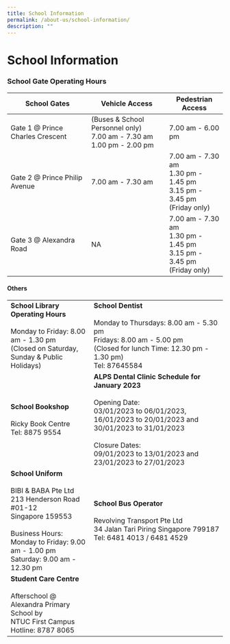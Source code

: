 ```yaml
---
title: School Information
permalink: /about-us/school-information/
description: ""
---
```

# **School Information**

### School Gate Operating Hours

| School Gates 	| Vehicle Access 	| Pedestrian Access 	|
|---	|---	|---	|
| Gate 1 @ Prince Charles Crescent 	| (Buses & School Personnel only)<br>7.00 am - 7.30 am<br>1.00 pm - 2.00 pm 	| 7.00 am - 6.00 pm 	|
| Gate 2 @ Prince Philip Avenue 	| 7.00 am - 7.30 am 	| 7.00 am - 7.30 am<br>1.30 pm - 1.45 pm<br>3.15 pm - 3.45 pm<br>(Friday only) 	|
| Gate 3 @ Alexandra Road 	| NA 	| 7.00 am - 7.30 am<br>1.30 pm - 1.45 pm<br>3.15 pm - 3.45 pm<br>(Friday only) 	|


#### Others

|  	|  	|
|---	|---	|
| **School Library Operating Hours**<br><br>Monday to Friday: 8.00 am - 1.30 pm<br>(Closed on Saturday, Sunday & Public Holidays) 	| **School Dentist**<br><br>Monday to Thursdays: 8.00 am - 5.30 pm<br>Fridays: 8.00 am - 5.00 pm<br>(Closed for lunch Time: 12.30 pm - 1.30 pm) <br>Tel: 87645584 	|
| **School Bookshop**<br><br>Ricky Book Centre<br>Tel: 8875 9554 	| **ALPS Dental Clinic Schedule for January 2023**<br><br>Opening Date:<br>03/01/2023 to 06/01/2023, 16/01/2023 to 20/01/2023 and 30/01/2023 to 31/01/2023<br><br>Closure Dates:<br>09/01/2023 to 13/01/2023 and 23/01/2023 to 27/01/2023   	|
| **School Uniform**<br><br>BIBI & BABA Pte Ltd	<br>213 Henderson Road #01-12	<br>Singapore 159553<br><br>Business Hours:<br>Monday to Friday: 9.00 am - 1.00 pm<br>Saturday: 9.00 am - 12.30 pm 	| **School Bus Operator**<br><br>Revolving Transport Pte Ltd<br>34 Jalan Tari Piring Singapore 799187<br>Tel: 6481 4013 / 6481 4529 	|
| **Student Care Centre**<br><br>Afterschool @ Alexandra Primary School by<br>NTUC First Campus<br>Hotline: 8787 8065  	|  	|